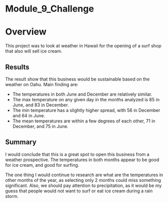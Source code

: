 # Module_9_Challenge
# Overview
This project was to look at weather in Hawaii for the opening of a surf shop that also will sell ice cream.

## Results
The result show that this business would be sustainable based on the weather on Oahu.  Main finding are:

- The temperatures in both June and December are relatively similar.
- The max temperature on any given day in the months analyzed is 85 in June, and 83 in December.
- The min temperature has a slightly higher spread, with 56 in December and 64 in June.
- The mean temperatures are within a few degrees of each other, 71 in December, and 75 in June.

## Summary
I would conclude that this is a great spot to open this business from a weather prospective.  The temperatures in both months appear to be good for ice cream, and good for surfing.

The one thing I would continue to research are what are the temperatures in other months of the year, as selecting only 2 months could miss something significant.  Also, we should pay attention to precipitation, as it would be my guess that people would not want to surf or eat ice cream during a rain storm.
